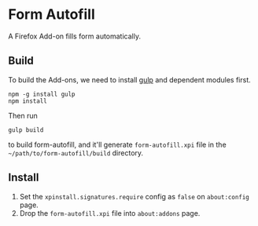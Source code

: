 # Form Autofill
A Firefox Add-on fills form automatically.

## Build
To build the Add-ons, we need to install [gulp](http://gulpjs.com) and dependent modules first.
```
npm -g install gulp
npm install
```

Then run
```
gulp build
```
to build form-autofill, and it'll generate `form-autofill.xpi` file in the `~/path/to/form-autofill/build` directory.

## Install
1. Set the `xpinstall.signatures.require` config as `false` on `about:config` page.
2. Drop the `form-autofill.xpi` file into `about:addons` page.
